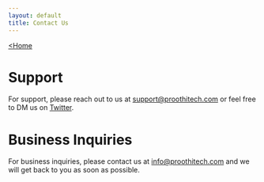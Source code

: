 ```yaml
---
layout: default
title: Contact Us
---
```


[<Home](./)

# Support
For support, please reach out to us at support@proothitech.com or feel free to DM us on [Twitter](http://twitter.com/benproothi).

# Business Inquiries
For business inquiries, please contact us at info@proothitech.com and we will get back to you as soon as possible.
